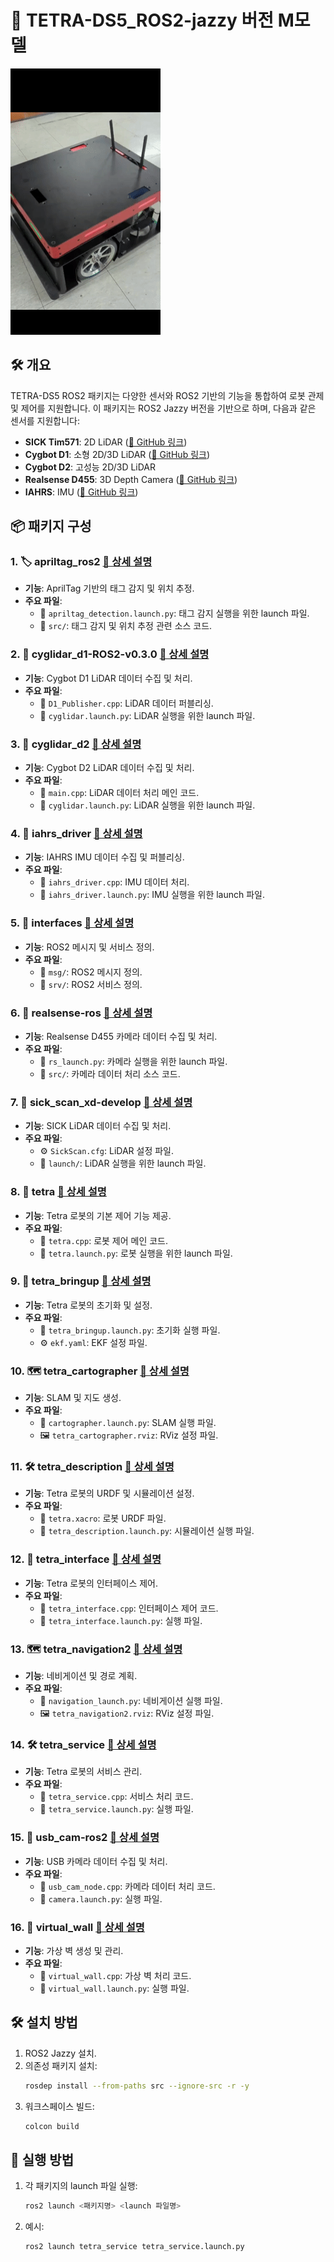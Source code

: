# 🌟 TETRA-DS5_ROS2-jazzy 버전 M모델

![Tetra 로봇 사진](./etc/img/m.gif)

## 🛠️ 개요
TETRA-DS5 ROS2 패키지는 다양한 센서와 ROS2 기반의 기능을 통합하여 로봇 관제 및 제어를 지원합니다. 이 패키지는 ROS2 Jazzy 버전을 기반으로 하며, 다음과 같은 센서를 지원합니다:

- **SICK Tim571**: 2D LiDAR ([🔗 GitHub 링크](https://github.com/SICKAG/sick_scan_xd))
- **Cygbot D1**: 소형 2D/3D LiDAR ([🔗 GitHub 링크](https://github.com/CygLiDAR-ROS/cyglidar_d1))
- **Cygbot D2**: 고성능 2D/3D LiDAR
- **Realsense D455**: 3D Depth Camera ([🔗 GitHub 링크](https://github.com/IntelRealSense/realsense-ros))
- **IAHRS**: IMU ([🔗 GitHub 링크](https://github.com/wookbin/iahrs_driver_ros2))

## 📦 패키지 구성

### 1. 🏷️ apriltag_ros2 [🔗 상세 설명](./apriltag_ros2/README.md)
- **기능**: AprilTag 기반의 태그 감지 및 위치 추정.
- **주요 파일**:
  - 📄 `apriltag_detection.launch.py`: 태그 감지 실행을 위한 launch 파일.
  - 📂 `src/`: 태그 감지 및 위치 추정 관련 소스 코드.

### 2. 📡 cyglidar_d1-ROS2-v0.3.0 [🔗 상세 설명](./cyglidar_d1-ROS2-v0.3.0/README.md)
- **기능**: Cygbot D1 LiDAR 데이터 수집 및 처리.
- **주요 파일**:
  - 📄 `D1_Publisher.cpp`: LiDAR 데이터 퍼블리싱.
  - 🚀 `cyglidar.launch.py`: LiDAR 실행을 위한 launch 파일.

### 3. 📡 cyglidar_d2 [🔗 상세 설명](./cyglidar_d2/README.md)
- **기능**: Cygbot D2 LiDAR 데이터 수집 및 처리.
- **주요 파일**:
  - 📄 `main.cpp`: LiDAR 데이터 처리 메인 코드.
  - 🚀 `cyglidar.launch.py`: LiDAR 실행을 위한 launch 파일.

### 4. 🧭 iahrs_driver [🔗 상세 설명](./iahrs_driver/README.md)
- **기능**: IAHRS IMU 데이터 수집 및 퍼블리싱.
- **주요 파일**:
  - 📄 `iahrs_driver.cpp`: IMU 데이터 처리.
  - 🚀 `iahrs_driver.launch.py`: IMU 실행을 위한 launch 파일.

### 5. 🧩 interfaces [🔗 상세 설명](./interfaces/README.md)
- **기능**: ROS2 메시지 및 서비스 정의.
- **주요 파일**:
  - 📂 `msg/`: ROS2 메시지 정의.
  - 📂 `srv/`: ROS2 서비스 정의.

### 6. 🎥 realsense-ros [🔗 상세 설명](./realsense-ros/README.md)
- **기능**: Realsense D455 카메라 데이터 수집 및 처리.
- **주요 파일**:
  - 🚀 `rs_launch.py`: 카메라 실행을 위한 launch 파일.
  - 📂 `src/`: 카메라 데이터 처리 소스 코드.

### 7. 📡 sick_scan_xd-develop [🔗 상세 설명](./sick_scan_xd-develop/README.md)
- **기능**: SICK LiDAR 데이터 수집 및 처리.
- **주요 파일**:
  - ⚙️ `SickScan.cfg`: LiDAR 설정 파일.
  - 🚀 `launch/`: LiDAR 실행을 위한 launch 파일.

### 8. 🤖 tetra [🔗 상세 설명](./tetra/README.md)
- **기능**: Tetra 로봇의 기본 제어 기능 제공.
- **주요 파일**:
  - 📄 `tetra.cpp`: 로봇 제어 메인 코드.
  - 🚀 `tetra.launch.py`: 로봇 실행을 위한 launch 파일.

### 9. 🔧 tetra_bringup [🔗 상세 설명](./tetra_bringup/README.md)
- **기능**: Tetra 로봇의 초기화 및 설정.
- **주요 파일**:
  - 🚀 `tetra_bringup.launch.py`: 초기화 실행 파일.
  - ⚙️ `ekf.yaml`: EKF 설정 파일.

### 10. 🗺️ tetra_cartographer [🔗 상세 설명](./tetra_cartographer/README.md)
- **기능**: SLAM 및 지도 생성.
- **주요 파일**:
  - 🚀 `cartographer.launch.py`: SLAM 실행 파일.
  - 🖼️ `tetra_cartographer.rviz`: RViz 설정 파일.

### 11. 🛠️ tetra_description [🔗 상세 설명](./tetra_description/README.md)
- **기능**: Tetra 로봇의 URDF 및 시뮬레이션 설정.
- **주요 파일**:
  - 📝 `tetra.xacro`: 로봇 URDF 파일.
  - 🚀 `tetra_description.launch.py`: 시뮬레이션 실행 파일.

### 12. 🔌 tetra_interface [🔗 상세 설명](./tetra_interface/README.md)
- **기능**: Tetra 로봇의 인터페이스 제어.
- **주요 파일**:
  - 📄 `tetra_interface.cpp`: 인터페이스 제어 코드.
  - 🚀 `tetra_interface.launch.py`: 실행 파일.

### 13. 🗺️ tetra_navigation2 [🔗 상세 설명](./tetra_navigation2/README.md)
- **기능**: 네비게이션 및 경로 계획.
- **주요 파일**:
  - 🚀 `navigation_launch.py`: 네비게이션 실행 파일.
  - 🖼️ `tetra_navigation2.rviz`: RViz 설정 파일.

### 14. 🛠️ tetra_service [🔗 상세 설명](./tetra_service/README.md)
- **기능**: Tetra 로봇의 서비스 관리.
- **주요 파일**:
  - 📄 `tetra_service.cpp`: 서비스 처리 코드.
  - 🚀 `tetra_service.launch.py`: 실행 파일.

### 15. 🎥 usb_cam-ros2 [🔗 상세 설명](./usb_cam-ros2/README.md)
- **기능**: USB 카메라 데이터 수집 및 처리.
- **주요 파일**:
  - 📄 `usb_cam_node.cpp`: 카메라 데이터 처리 코드.
  - 🚀 `camera.launch.py`: 실행 파일.

### 16. 🧱 virtual_wall [🔗 상세 설명](./virtual_wall/README.md)
- **기능**: 가상 벽 생성 및 관리.
- **주요 파일**:
  - 📄 `virtual_wall.cpp`: 가상 벽 처리 코드.
  - 🚀 `virtual_wall.launch.py`: 실행 파일.

## 🛠️ 설치 방법
1. ROS2 Jazzy 설치.
2. 의존성 패키지 설치:
   ```bash
   rosdep install --from-paths src --ignore-src -r -y
   ```
3. 워크스페이스 빌드:
   ```bash
   colcon build
   ```

## 🚀 실행 방법
1. 각 패키지의 launch 파일 실행:
   ```bash
   ros2 launch <패키지명> <launch 파일명>
   ```
2. 예시:
   ```bash
   ros2 launch tetra_service tetra_service.launch.py
   ```

